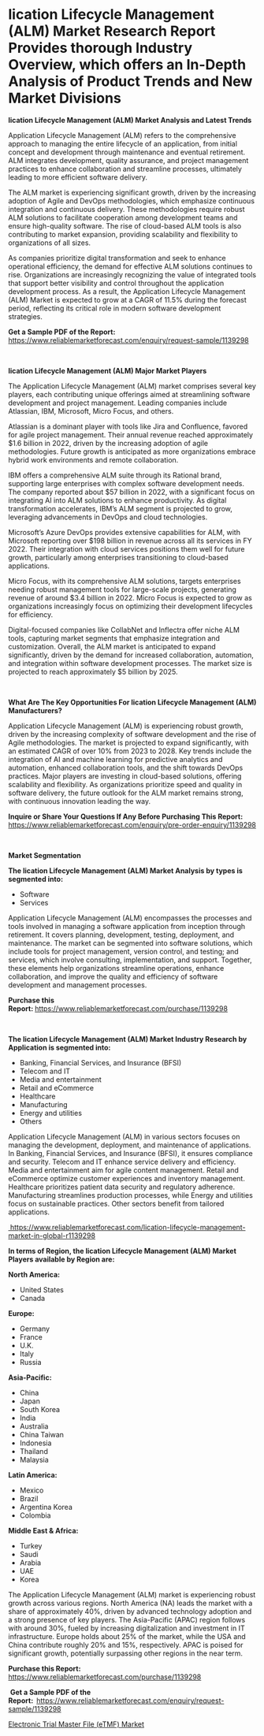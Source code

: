 <p><h1>lication Lifecycle Management (ALM) Market Research Report Provides thorough Industry Overview, which offers an In-Depth Analysis of Product Trends and New Market Divisions</h1></p><p><strong>lication Lifecycle Management (ALM) Market Analysis and Latest Trends</strong></p>
<p><p>Application Lifecycle Management (ALM) refers to the comprehensive approach to managing the entire lifecycle of an application, from initial concept and development through maintenance and eventual retirement. ALM integrates development, quality assurance, and project management practices to enhance collaboration and streamline processes, ultimately leading to more efficient software delivery.</p><p>The ALM market is experiencing significant growth, driven by the increasing adoption of Agile and DevOps methodologies, which emphasize continuous integration and continuous delivery. These methodologies require robust ALM solutions to facilitate cooperation among development teams and ensure high-quality software. The rise of cloud-based ALM tools is also contributing to market expansion, providing scalability and flexibility to organizations of all sizes.</p><p>As companies prioritize digital transformation and seek to enhance operational efficiency, the demand for effective ALM solutions continues to rise. Organizations are increasingly recognizing the value of integrated tools that support better visibility and control throughout the application development process. As a result, the Application Lifecycle Management (ALM) Market is expected to grow at a CAGR of 11.5% during the forecast period, reflecting its critical role in modern software development strategies.</p></p>
<p><strong>Get a Sample PDF of the Report:&nbsp;</strong> <a href="https://www.reliablemarketforecast.com/enquiry/request-sample/1139298?utm_campaign=1134&utm_medium=2&utm_source=Github&utm_content=ia&utm_term=28122024&utm_id=lication-lifecycle-management-alm">https://www.reliablemarketforecast.com/enquiry/request-sample/1139298</a></p>
<p>&nbsp;</p>
<p><strong>lication Lifecycle Management (ALM) Major Market Players</strong></p>
<p><p>The Application Lifecycle Management (ALM) market comprises several key players, each contributing unique offerings aimed at streamlining software development and project management. Leading companies include Atlassian, IBM, Microsoft, Micro Focus, and others.</p><p>Atlassian is a dominant player with tools like Jira and Confluence, favored for agile project management. Their annual revenue reached approximately $1.6 billion in 2022, driven by the increasing adoption of agile methodologies. Future growth is anticipated as more organizations embrace hybrid work environments and remote collaboration.</p><p>IBM offers a comprehensive ALM suite through its Rational brand, supporting large enterprises with complex software development needs. The company reported about $57 billion in 2022, with a significant focus on integrating AI into ALM solutions to enhance productivity. As digital transformation accelerates, IBM’s ALM segment is projected to grow, leveraging advancements in DevOps and cloud technologies.</p><p>Microsoft’s Azure DevOps provides extensive capabilities for ALM, with Microsoft reporting over $198 billion in revenue across all its services in FY 2022. Their integration with cloud services positions them well for future growth, particularly among enterprises transitioning to cloud-based applications.</p><p>Micro Focus, with its comprehensive ALM solutions, targets enterprises needing robust management tools for large-scale projects, generating revenue of around $3.4 billion in 2022. Micro Focus is expected to grow as organizations increasingly focus on optimizing their development lifecycles for efficiency.</p><p>Digital-focused companies like CollabNet and Inflectra offer niche ALM tools, capturing market segments that emphasize integration and customization. Overall, the ALM market is anticipated to expand significantly, driven by the demand for increased collaboration, automation, and integration within software development processes. The market size is projected to reach approximately $5 billion by 2025.</p></p>
<p>&nbsp;</p>
<p><strong>What Are The Key Opportunities For lication Lifecycle Management (ALM) Manufacturers?</strong></p>
<p><p>Application Lifecycle Management (ALM) is experiencing robust growth, driven by the increasing complexity of software development and the rise of Agile methodologies. The market is projected to expand significantly, with an estimated CAGR of over 10% from 2023 to 2028. Key trends include the integration of AI and machine learning for predictive analytics and automation, enhanced collaboration tools, and the shift towards DevOps practices. Major players are investing in cloud-based solutions, offering scalability and flexibility. As organizations prioritize speed and quality in software delivery, the future outlook for the ALM market remains strong, with continuous innovation leading the way.</p></p>
<p><strong>Inquire or Share Your Questions If Any Before Purchasing This Report:</strong> <a href="https://www.reliablemarketforecast.com/enquiry/pre-order-enquiry/1139298?utm_campaign=1134&utm_medium=2&utm_source=Github&utm_content=ia&utm_term=28122024&utm_id=lication-lifecycle-management-alm">https://www.reliablemarketforecast.com/enquiry/pre-order-enquiry/1139298</a></p>
<p>&nbsp;</p>
<p><strong>Market Segmentation</strong></p>
<p><strong>The lication Lifecycle Management (ALM) Market Analysis by types is segmented into:</strong></p>
<p><ul><li>Software</li><li>Services</li></ul></p>
<p><p>Application Lifecycle Management (ALM) encompasses the processes and tools involved in managing a software application from inception through retirement. It covers planning, development, testing, deployment, and maintenance. The market can be segmented into software solutions, which include tools for project management, version control, and testing; and services, which involve consulting, implementation, and support. Together, these elements help organizations streamline operations, enhance collaboration, and improve the quality and efficiency of software development and management processes.</p></p>
<p><strong>Purchase this Report:&nbsp;</strong><a href="https://www.reliablemarketforecast.com/purchase/1139298?utm_campaign=1134&utm_medium=2&utm_source=Github&utm_content=ia&utm_term=28122024&utm_id=lication-lifecycle-management-alm">https://www.reliablemarketforecast.com/purchase/1139298</a></p>
<p>&nbsp;</p>
<p><strong>The lication Lifecycle Management (ALM) Market Industry Research by Application is segmented into:</strong></p>
<p><ul><li>Banking, Financial Services, and Insurance (BFSI)</li><li>Telecom and IT</li><li>Media and entertainment</li><li>Retail and eCommerce</li><li>Healthcare</li><li>Manufacturing</li><li>Energy and utilities</li><li>Others</li></ul></p>
<p><p>Application Lifecycle Management (ALM) in various sectors focuses on managing the development, deployment, and maintenance of applications. In Banking, Financial Services, and Insurance (BFSI), it ensures compliance and security. Telecom and IT enhance service delivery and efficiency. Media and entertainment aim for agile content management. Retail and eCommerce optimize customer experiences and inventory management. Healthcare prioritizes patient data security and regulatory adherence. Manufacturing streamlines production processes, while Energy and utilities focus on sustainable practices. Other sectors benefit from tailored applications.</p></p>
<p><a href="https://www.reliablemarketforecast.com/lication-lifecycle-management-market-in-global-r1139298?utm_campaign=1134&utm_medium=2&utm_source=Github&utm_content=ia&utm_term=28122024&utm_id=lication-lifecycle-management-alm">&nbsp;https://www.reliablemarketforecast.com/lication-lifecycle-management-market-in-global-r1139298</a></p>
<p><strong>In terms of Region, the lication Lifecycle Management (ALM) Market Players available by Region are:</strong></p>
<p>
    <p> <strong> North America: </strong>
        <ul>
            <li>United States</li>
            <li>Canada</li>
        </ul>
        </p> 
    <p> <strong> Europe: </strong>
        <ul>
            <li>Germany</li>
            <li>France</li>
            <li>U.K.</li>
            <li>Italy</li>
            <li>Russia</li>
        </ul>
        </p> 
    <p> <strong> Asia-Pacific: </strong>
        <ul>
            <li>China</li>
            <li>Japan</li>
            <li>South Korea</li>
            <li>India</li>
            <li>Australia</li>
            <li>China Taiwan</li>
            <li>Indonesia</li>
            <li>Thailand</li>
            <li>Malaysia</li>
        </ul>
        </p> 
    <p> <strong> Latin America: </strong>
        <ul>
            <li>Mexico</li>
            <li>Brazil</li>
            <li>Argentina Korea</li>
            <li>Colombia</li>
        </ul>
        </p> 
    <p> <strong> Middle East & Africa: </strong>
        <ul>
            <li>Turkey</li>
            <li>Saudi</li>
            <li>Arabia</li>
            <li>UAE</li>
            <li>Korea</li>
        </ul>
    </p>
    </p>
<p><p>The Application Lifecycle Management (ALM) market is experiencing robust growth across various regions. North America (NA) leads the market with a share of approximately 40%, driven by advanced technology adoption and a strong presence of key players. The Asia-Pacific (APAC) region follows with around 30%, fueled by increasing digitalization and investment in IT infrastructure. Europe holds about 25% of the market, while the USA and China contribute roughly 20% and 15%, respectively. APAC is poised for significant growth, potentially surpassing other regions in the near term.</p></p>
<p><strong>Purchase this Report: </strong><a href="https://www.reliablemarketforecast.com/purchase/1139298?utm_campaign=1134&utm_medium=2&utm_source=Github&utm_content=ia&utm_term=28122024&utm_id=lication-lifecycle-management-alm">https://www.reliablemarketforecast.com/purchase/1139298</a></p>
<p>&nbsp;<strong>Get a Sample PDF of the Report:&nbsp;&nbsp;</strong><a href="https://www.reliablemarketforecast.com/enquiry/request-sample/1139298?utm_campaign=1134&utm_medium=2&utm_source=Github&utm_content=ia&utm_term=28122024&utm_id=lication-lifecycle-management-alm">https://www.reliablemarketforecast.com/enquiry/request-sample/1139298</a></p>
<p><strong></strong></p>
<p><p><a href="https://github.com/BryceTownsendr/Market-Research-Report-List-7/blob/main/electronic-trial-master-file-etmf-market.md?utm_campaign=1134&utm_medium=2&utm_source=Github&utm_content=ia&utm_term=28122024&utm_id=lication-lifecycle-management-alm">Electronic Trial Master File (eTMF) Market</a></p></p>